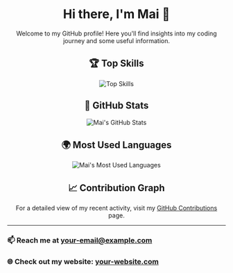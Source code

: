 <div align="center">

# Hi there, I'm Mai 👋

Welcome to my GitHub profile! Here you'll find insights into my coding journey and some useful information.

## 🏆 Top Skills

![Top Skills](https://skillicons.dev/icons?i=js,html,css,python,react,java)

## 🚀 GitHub Stats

![Mai's GitHub Stats](https://github-readme-stats.vercel.app/api?username=Mai-00048&show_icons=true&hide_title=true&hide=prs&count_private=true&include_all_commits=true&theme=dark&bg_color=000000&text_color=ffffff)

## 🌍 Most Used Languages

![Mai's Most Used Languages](https://github-readme-stats.vercel.app/api/top-langs/?username=Mai-00048&layout=compact&theme=dark&bg_color=000000&text_color=ffffff)

## 📈 Contribution Graph

For a detailed view of my recent activity, visit my [GitHub Contributions](https://github.com/Mai-00048) page.

</div>

---

### 📫 Reach me at [your-email@example.com](mailto:your-email@example.com)  
### 🌐 Check out my website: [your-website.com](https://your-website.com)

